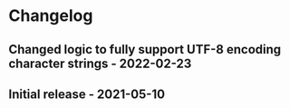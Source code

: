 # Changelog

## Changed logic to fully support UTF-8 encoding character strings - 2022-02-23

## Initial release - 2021-05-10
